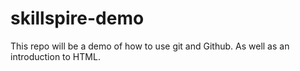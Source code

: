 # skillspire-demo
This repo will be a demo of how to use git and Github. As well as an introduction to HTML.

